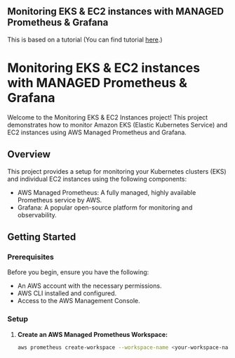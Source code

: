 ## Monitoring EKS & EC2 instances with MANAGED Prometheus & Grafana

This is based on a tutorial (You can find tutorial [here](https://youtu.be/-nUQNFAX5TI).)



# Monitoring EKS & EC2 instances with MANAGED Prometheus & Grafana

Welcome to the Monitoring EKS & EC2 Instances project! This project demonstrates how to monitor Amazon EKS (Elastic Kubernetes Service) and EC2 instances using AWS Managed Prometheus and Grafana.

## Overview

This project provides a setup for monitoring your Kubernetes clusters (EKS) and individual EC2 instances using the following components:

- AWS Managed Prometheus: A fully managed, highly available Prometheus service by AWS.
- Grafana: A popular open-source platform for monitoring and observability.

## Getting Started

### Prerequisites

Before you begin, ensure you have the following:

- An AWS account with the necessary permissions.
- AWS CLI installed and configured.
- Access to the AWS Management Console.

### Setup

1. **Create an AWS Managed Prometheus Workspace:**

   ```bash
   aws prometheus create-workspace --workspace-name <your-workspace-name>

